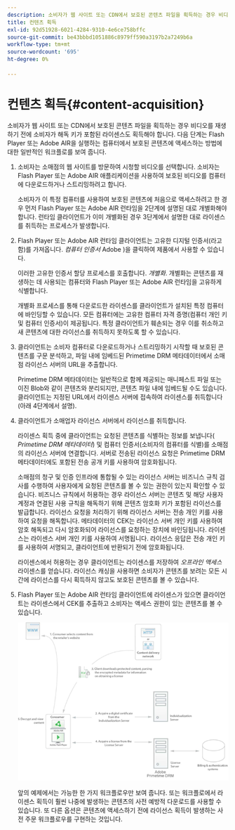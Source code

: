 ```yaml
---
description: 소비자가 웹 사이트 또는 CDN에서 보호된 콘텐츠 파일을 획득하는 경우 비디오를 재생하기 전에 소비자가 해독 키가 포함된 라이센스도 획득해야 합니다. 다음 단계는 Flash Player 또는 Adobe AIR을 실행하는 컴퓨터에서 보호된 콘텐츠에 액세스하는 방법에 대한 일반적인 워크플로를 보여 줍니다
title: 컨텐츠 획득
exl-id: 92d51928-6021-4284-9310-4e6ce758bffc
source-git-commit: be43bbbd1051886c8979ff590a3197b2a7249b6a
workflow-type: tm+mt
source-wordcount: '695'
ht-degree: 0%

---
```


# 컨텐츠 획득{#content-acquisition}

소비자가 웹 사이트 또는 CDN에서 보호된 콘텐츠 파일을 획득하는 경우 비디오를 재생하기 전에 소비자가 해독 키가 포함된 라이센스도 획득해야 합니다. 다음 단계는 Flash Player 또는 Adobe AIR을 실행하는 컴퓨터에서 보호된 콘텐츠에 액세스하는 방법에 대한 일반적인 워크플로를 보여 줍니다.

1. 소비자는 소매점의 웹 사이트를 방문하여 시청할 비디오를 선택합니다. 소비자는 Flash Player 또는 Adobe AIR 애플리케이션을 사용하여 보호된 비디오를 컴퓨터에 다운로드하거나 스트리밍하려고 합니다.

   소비자가 이 특정 컴퓨터를 사용하여 보호된 콘텐츠에 처음으로 액세스하려고 한 경우 먼저 Flash Player 또는 Adobe AIR 런타임을 2단계에 설명된 대로 개별화해야 합니다. 런타임 클라이언트가 이미 개별화된 경우 3단계에서 설명한 대로 라이센스를 취득하는 프로세스가 발생합니다.

1. Flash Player 또는 Adobe AIR 런타임 클라이언트는 고유한 디지털 인증서(라고 함)를 가져옵니다. *컴퓨터 인증서* Adobe )을 클릭하여 제품에서 사용할 수 있습니다.

   이러한 고유한 인증서 할당 프로세스를 호출합니다. *개별화*. 개별화는 콘텐츠를 재생하는 데 사용되는 컴퓨터와 Flash Player 또는 Adobe AIR 런타임을 고유하게 식별합니다.

   개별화 프로세스를 통해 다운로드한 라이센스를 클라이언트가 설치된 특정 컴퓨터에 바인딩할 수 있습니다. 모든 컴퓨터에는 고유한 컴퓨터 자격 증명(컴퓨터 개인 키 및 컴퓨터 인증서)이 제공됩니다. 특정 클라이언트가 훼손되는 경우 이를 취소하고 새 콘텐츠에 대한 라이선스를 취득하지 못하도록 할 수 있습니다.

1. 클라이언트는 소비자 컴퓨터로 다운로드하거나 스트리밍하기 시작할 때 보호된 콘텐츠를 구문 분석하고, 파일 내에 임베드된 Primetime DRM 메타데이터에서 소매점 라이선스 서버의 URL을 추출합니다.

   Primetime DRM 메타데이터는 일반적으로 함께 제공되는 매니페스트 파일 또는 이진 Blob와 같이 콘텐츠와 분리되지만, 콘텐츠 파일 내에 임베드될 수도 있습니다. 클라이언트는 지정된 URL에서 라이센스 서버에 접속하여 라이센스를 취득합니다(아래 4단계에서 설명).
1. 클라이언트가 소매업자 라이선스 서버에서 라이선스를 취득합니다.

   라이센스 획득 중에 클라이언트는 요청된 콘텐츠를 식별하는 정보를 보냅니다( *Primetime DRM 메타데이터*) 및 컴퓨터 인증서(소비자의 컴퓨터를 식별)를 소매점의 라이선스 서버에 연결합니다. 서버로 전송된 라이선스 요청은 Primetime DRM 메타데이터에도 포함된 전송 공개 키를 사용하여 암호화됩니다.

   소매점의 청구 및 인증 인프라에 통합될 수 있는 라이선스 서버는 비즈니스 규칙 검사를 수행하여 사용자에게 요청된 콘텐츠를 볼 수 있는 권한이 있는지 확인할 수 있습니다. 비즈니스 규칙에서 허용하는 경우 라이선스 서버는 콘텐츠 및 해당 사용자 계정과 연결된 사용 규칙을 해독하기 위해 콘텐츠 암호화 키가 포함된 라이선스를 발급합니다. 라이선스 요청을 처리하기 위해 라이선스 서버는 전송 개인 키를 사용하여 요청을 해독합니다. 메타데이터의 CEK는 라이선스 서버 개인 키를 사용하여 암호 해독되고 다시 암호화되어 라이선스를 요청하는 장치에 바인딩됩니다. 라이센스는 라이센스 서버 개인 키를 사용하여 서명됩니다. 라이선스 응답은 전송 개인 키를 사용하여 서명되고, 클라이언트에 반환되기 전에 암호화됩니다.

   라이센스에서 허용하는 경우 클라이언트는 라이센스를 저장하여 *오프라인 액세스* 라이센스를 얻습니다. 라이선스 캐싱을 사용하면 소비자가 콘텐츠를 보려는 모든 시간에 라이선스를 다시 획득하지 않고도 보호된 콘텐츠를 볼 수 있습니다.

1. Flash Player 또는 Adobe AIR 런타임 클라이언트에 라이센스가 있으면 클라이언트는 라이센스에서 CEK를 추출하고 소비자는 액세스 권한이 있는 콘텐츠를 볼 수 있습니다.

   <!--<a id="fig_s43_gc2_44"></a>-->

   ![](assets/FMRMS_fig01_web.png)

   앞의 예제에서는 가능한 한 가지 워크플로우만 보여 줍니다. 또는 워크플로에서 라이센스 획득이 훨씬 나중에 발생하는 콘텐츠의 사전 예방적 다운로드를 사용할 수 있습니다. 또 다른 옵션은 콘텐츠에 액세스하기 전에 라이선스 획득이 발생하는 사전 주문 워크플로우를 구현하는 것입니다.
